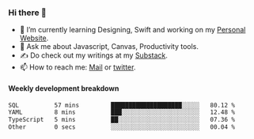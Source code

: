 ### Hi there 👋

- 🌱 I’m currently learning Designing, Swift and working on my [Personal Website](https://kvaishak.com/).
- 💬 Ask me about Javascript, Canvas,  Productivity tools. 
- :writing_hand: Do check out my writings at my [Substack](https://kvaishak.substack.com/).
- 📫 How to reach me: [Mail](mailto:vaishak.kaippanchery@gmail.com) or [twitter](https://twitter.com/kvaishack).


#### Weekly development breakdown

<!--START_SECTION:waka-->

```txt
SQL          57 mins         ████████████████████░░░░░   80.12 %
YAML         8 mins          ███░░░░░░░░░░░░░░░░░░░░░░   12.48 %
TypeScript   5 mins          ██░░░░░░░░░░░░░░░░░░░░░░░   07.36 %
Other        0 secs          ░░░░░░░░░░░░░░░░░░░░░░░░░   00.04 %
```

<!--END_SECTION:waka-->
